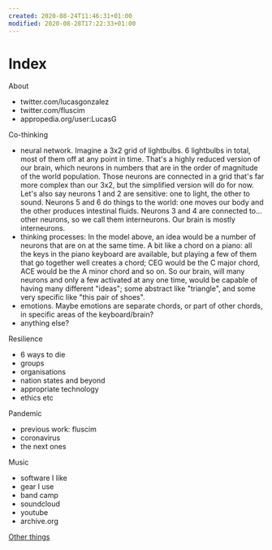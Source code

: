 ```yaml
---
created: 2020-08-24T11:46:31+01:00
modified: 2020-08-28T17:22:33+01:00
---
```


# Index

About

- twitter.com/lucasgonzalez
- twitter.com/fluscim
- appropedia.org/user:LucasG

Co-thinking

- neural network. Imagine a 3x2 grid of lightbulbs. 6 lightbulbs in total, most of them off at any point in time. That's a highly reduced version of our brain, which neurons in numbers that are in the order of magnitude of the world population. Those neurons are connected in a grid that's far more complex than our 3x2, but the simplified version will do for now. Let's also say neurons 1 and 2 are sensitive: one to light, the other to sound. Neurons 5 and 6 do things to the world: one moves our body and the other produces intestinal fluids. Neurons 3 and 4 are connected to... other neurons, so we call them interneurons. Our brain is mostly interneurons.
- thinking processes: In the model above, an idea would be a number of neurons that are on at the same time. A bit like a chord on a piano: all the keys in the piano keyboard are available, but playing a few of them that go together well creates a chord; CEG would be the C major chord, ACE would be the A minor chord and so on. So our brain, will many neurons and only a few activated at any one time, would be capable of having many different "ideas"; some abstract like "triangle", and some very specific like "this pair of shoes".
- emotions. Maybe emotions are separate chords, or part of other chords, in specific areas of the keyboard/brain?
- anything else?

Resilience

- 6 ways to die
- groups
- organisations 
- nation states and beyond
- appropriate technology
- ethics etc

Pandemic

- previous work: fluscim
- coronavirus
- the next ones

Music

- software I like
- gear I use
- band camp
- soundcloud
- youtube
- archive.org

[Other things](other.md)